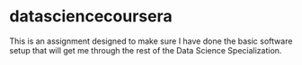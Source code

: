 datasciencecoursera
===================

This is an assignment designed to make sure I have done the basic software setup that will get me through the rest of the Data Science Specialization.

